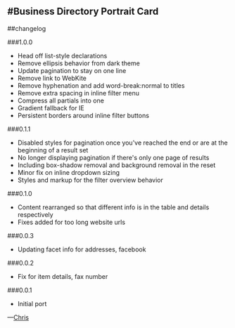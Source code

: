 #Business Directory Portrait Card
---
##changelog
  
###1.0.0

* Head off list-style declarations
* Remove ellipsis behavior from dark theme
* Update pagination to stay on one line
* Remove link to WebKite
* Remove hyphenation and add word-break:normal to titles
* Remove extra spacing in inline filter menu
* Compress all partials into one
* Gradient fallback for IE
* Persistent borders around inline filter buttons


###0.1.1

* Disabled styles for pagination once you've reached the end or are at the beginning of a result set
* No longer displaying pagination if there's only one page of results
* Including box-shadow removal and background removal in the reset
* Minor fix on inline dropdown sizing
* Styles and markup for the filter overview behavior

###0.1.0

* Content rearranged so that different info is in the table and details respectively
* Fixes added for too long website urls

###0.0.3

* Updating facet info for addresses, facebook

###0.0.2

* Fix for item details, fax number

###0.0.1

* Initial port 

—[Chris](mailto:chris@webkite.com)